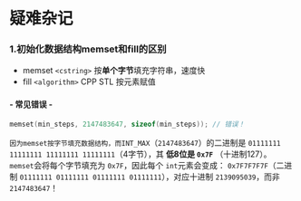 # 疑难杂记

### 1.初始化数据结构memset和fill的区别

- memset `<cstring>` 按**单个字节**填充字符串，速度快
- fill `<algorithm>` CPP STL 按元素赋值

#### - 常见错误 -

```cpp
memset(min_steps, 2147483647, sizeof(min_steps)); // 错误！
```

`因为memset按字节填充数据结构，而INT_MAX`（`2147483647`）的二进制是 `01111111 11111111 11111111 11111111`（4字节），其 **低8位是 `0x7F`** （十进制127）。
`memset`会将每个字节填充为 `0x7F`，因此每个 `int`元素会变成：
`0x7F7F7F7F`（二进制 `01111111 01111111 01111111 01111111`），对应十进制 `2139095039`，而非 `2147483647`！
